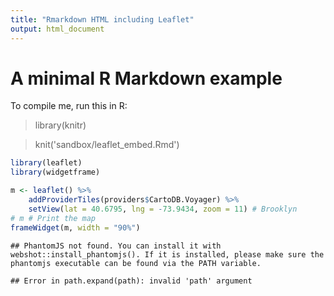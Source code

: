 ```yaml
---
title: "Rmarkdown HTML including Leaflet"
output: html_document
---
```


# A minimal R Markdown example

To compile me, run this in R:
> library(knitr)

> knit('sandbox/leaflet_embed.Rmd')


```r
library(leaflet)
library(widgetframe)

m <- leaflet() %>%
    addProviderTiles(providers$CartoDB.Voyager) %>%
    setView(lat = 40.6795, lng = -73.9434, zoom = 11) # Brooklyn
# m # Print the map
frameWidget(m, width = "90%")
```

```
## PhantomJS not found. You can install it with webshot::install_phantomjs(). If it is installed, please make sure the phantomjs executable can be found via the PATH variable.
```

```
## Error in path.expand(path): invalid 'path' argument
```
